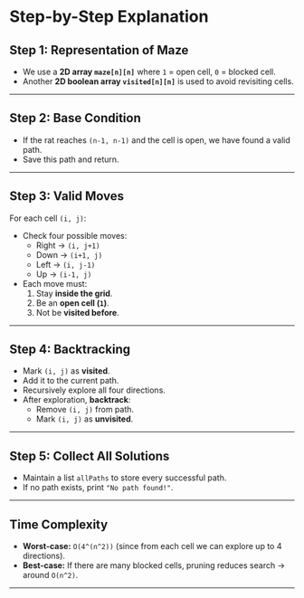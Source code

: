# Step-by-Step Explanation

## Step 1: Representation of Maze

- We use a **2D array `maze[n][n]`** where `1` = open cell, `0` = blocked cell.
- Another **2D boolean array `visited[n][n]`** is used to avoid revisiting cells.

---

## Step 2: Base Condition

- If the rat reaches `(n-1, n-1)` and the cell is open, we have found a valid path.
- Save this path and return.

---

## Step 3: Valid Moves

For each cell `(i, j)`:

- Check four possible moves:
    - Right → `(i, j+1)`
    - Down → `(i+1, j)`
    - Left → `(i, j-1)`
    - Up → `(i-1, j)`
- Each move must:
    1. Stay **inside the grid**.
    2. Be an **open cell (`1`)**.
    3. Not be **visited before**.

---

## Step 4: Backtracking

- Mark `(i, j)` as **visited**.
- Add it to the current path.
- Recursively explore all four directions.
- After exploration, **backtrack**:
    - Remove `(i, j)` from path.
    - Mark `(i, j)` as **unvisited**.

---

## Step 5: Collect All Solutions

- Maintain a list `allPaths` to store every successful path.
- If no path exists, print `"No path found!"`.

---

## Time Complexity

- **Worst-case:** `O(4^(n^2))` (since from each cell we can explore up to 4 directions).
- **Best-case:** If there are many blocked cells, pruning reduces search → around `O(n^2)`.

---